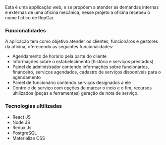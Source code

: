 
Esta é uma applicação web, e se propõem a atender as demandas internas e externas de uma oficina mecânica, nesse projeto a oficina recebeu o nome fictíco de RepCar.
### Funcionalidades
A aplicação tem como objetivo atender os clientes, funcionáros e gestores da oficina, oferecendo as seguintes funcionalidades:
- 	Agendamento de horário pela parte do cliente
- 	Informações sobre o estabelecimento (história e serviços prestados)
- 	Painel de administrador contendo informações sobre funcionários, financeiro, serviços agendados, cadastro de serviços disponiveis para o agendamento
- 	Painel de funcionário contendo serviços designados a ele
- 	Controle de serviço com opções de marcar o incio e o fim, recursos ultilizados (peças e ferramentas) geração de nota de serviço.

### Tecnologias ultilizadas

- React JS
- Node JS
- Redux Js
- PostgreSQL
- Materialize CSS